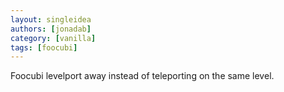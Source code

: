 ```yaml
---
layout: singleidea
authors: [jonadab]
category: [vanilla]
tags: [foocubi]
---
```

Foocubi levelport away instead of teleporting on the same level.
